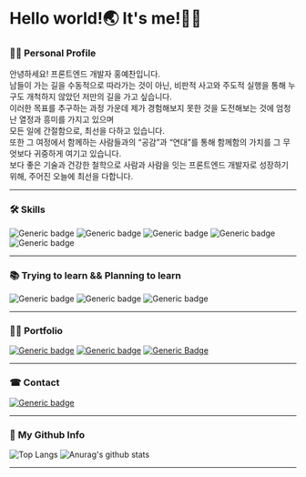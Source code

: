 # Hello world!🌏 It's me!🙋‍♂

### 👨‍💻 **Personal Profile**<br>
안녕하세요! 프론트엔드 개발자 홍예찬입니다.<br>
남들이 가는 길을 수동적으로 따라가는 것이 아닌, 비판적 사고와 주도적 실행을 통해 누구도 개척하지 않았던 저만의 길을 가고 싶습니다.<br> 
이러한 목표를 추구하는 과정 가운데 제가 경험해보지 못한 것을 도전해보는 것에 엄청난 열정과 흥미를 가지고 있으며<br> 
모든 일에 간절함으로, 최선을 다하고 있습니다.<br> 
또한 그 여정에서 함께하는 사람들과의 “공감”과 “연대”를 통해 함께함의 가치를 그 무엇보다 귀중하게 여기고 있습니다.<br> 
보다 좋은 기술과 건강한 철학으로 사람과 사람을 잇는 프론트엔드 개발자로 성장하기 위해, 주어진 오늘에 최선을 다합니다.<br>
****

### 🛠 **Skills**
![Generic badge](https://img.shields.io/badge/-React-FFFFFF?style=flat-square&logo=react&logoWidth=40)
![Generic badge](https://img.shields.io/badge/-Javascript(ES6+)-FFFFFF?style=flat-square&logo=JavaScript&logoWidth=40)
![Generic badge](https://img.shields.io/badge/-Redux-FFFFFF?style=flat-square&logo=Redux&logoWidth=40&logoColor=764ABC)
![Generic badge](https://img.shields.io/badge/-Sass/Scss-FFFFFF?style=flat-square&logo=sass&logoWidth=40)
![Generic badge](https://img.shields.io/badge/-StyledComponents-FFFFFF?style=flat-square&?logo=styled-components&logoWidth=40&logoColor=DB7093)
****

### 📚 **Trying to learn && Planning to learn**
![Generic badge](https://img.shields.io/badge/-typescript-white?style=for-the-badge&logo=TypeScript&logoWidth=20&logoColor=3178C6)
![Generic badge](https://img.shields.io/badge/-Node.js-white?style=for-the-badge&logo=Node.js&logoWidth=20&logoColor=339933)
![Generic badge](https://img.shields.io/badge/-AmazonAWS-white?style=for-the-badge&logo=Node.js&logoWidth=20&logoColor=232f3e)


****

### 👨‍🏫 **Portfolio**<br>

[![Generic badge](https://img.shields.io/badge/-Resume-FFFFFF?style=flat-square&logo=about.me&logoWidth=40)](https://github.com/hayyim0626/hayyim0626/files/5833509/RESUME.pdf)
[![Generic badge](https://img.shields.io/badge/-Notion-FFFFFF?style=flat-square&logo=notion&logoColor=black&logoWidth=40)](https://www.notion.so/b7ca3180716d48cd9f0169a9dc323c69)
[![Generic Badge](http://img.shields.io/badge/-Blog-FFFFFF?style=flat-square&logo=bloglovin&logoWidth=40&logoColor=20c997&link=https://velog.io/@hayyim0626)](https://velog.io/@hayyim0626)
****
### ☎ **Contact**<br>

[![Generic badge](https://img.shields.io/badge/-GMAIL-FFFFFF?style=flat-square&logo=gmail&labelColor=white&logoWidth=40)](mailto:h19960626@gmail.com) 
****
### 🤘 **My Github Info**<br>

![Top Langs](https://github-readme-stats.vercel.app/api/top-langs/?username=hayyim0626&layout=compact&theme=buefy&hide_border=true)  ![Anurag's github stats](https://github-readme-stats.vercel.app/api?username=hayyim0626&theme=buefy&show_icons=true&hide_title=true&hide=issues&hide_border=true) 
****


